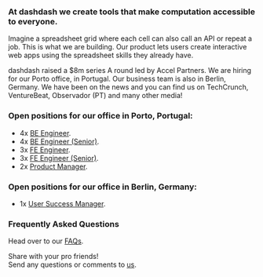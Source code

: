 ### At dashdash we create tools that make computation accessible to everyone.

Imagine a spreadsheet grid where each cell can also call an API or repeat a job. This is what we are building. Our product lets users create interactive web apps using the spreadsheet skills they already have. 

dashdash raised a $8m series A round led by Accel Partners. We are hiring for our Porto office, in Portugal. Our business team is also in Berlin, Germany. We have been on the news and you can find us on TechCrunch, VentureBeat, Observador (PT) and many other media!

### Open positions for our office in Porto, Portugal:
* 4x [BE Engineer](https://github.com/dashdash/hiring/blob/master/job%20descriptions/BE%20engineer.md).
* 4x [BE Engineer (Senior)](https://github.com/dashdash/hiring/blob/master/job%20descriptions/BE%20engineer%20(senior).md).
* 3x [FE Engineer](https://github.com/dashdash/hiring/blob/master/job%20descriptions/FE%20engineer.md).
* 3x [FE Engineer (Senior)](https://github.com/dashdash/hiring/blob/master/job%20descriptions/FE%20engineer%20(senior).md).
* 2x [Product Manager](https://github.com/dashdash/hiring/blob/master/job%20descriptions/Product%20Manager.md).

### Open positions for our office in Berlin, Germany:
* 1x [User Success Manager](https://github.com/dashdash/hiring/blob/master/job%20descriptions/User%20Success%20Manager.md).

### Frequently Asked Questions
Head over to our [FAQs](https://github.com/dashdash/hiring/blob/master/FAQs.md).

Share with your pro friends!  
Send any questions or comments to [us](mailto:join@dashdash.com).
